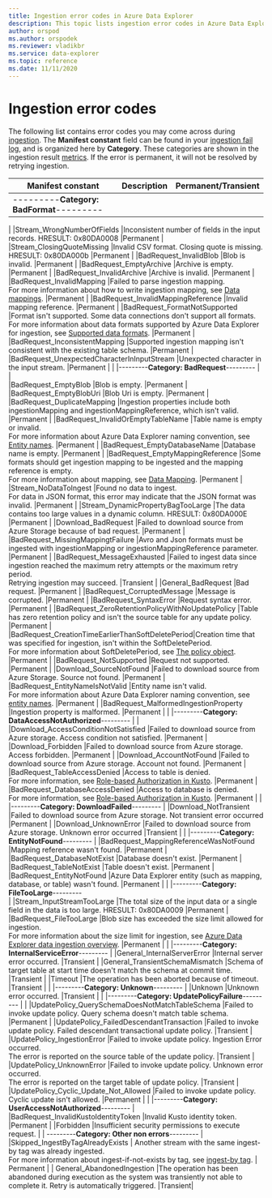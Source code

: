 ```yaml
---
title: Ingestion error codes in Azure Data Explorer
description: This topic lists ingestion error codes in Azure Data Explorer 
author: orspod
ms.author: orspodek
ms.reviewer: vladikbr
ms.service: data-explorer
ms.topic: reference
ms.date: 11/11/2020
---
```

# Ingestion error codes

The following list contains error codes you may come across during [ingestion](ingest-data-overview.md). The **Manifest constant** field can be found in your [ingestion fail log](kusto/management/ingestionfailures.md), and is organized here by **Category**. These categories are shown in the ingestion result [metrics](using-metrics.md). If the error is permanent, it will not be resolved by retrying ingestion.

|Manifest constant                                  |Description                                           |Permanent/Transient|
|---------------------------------------------------|--------------------------|------------|
| ---------**Category: BadFormat**---------                                          |
|
|Stream\_WrongNumberOfFields                        |Inconsistent number of fields in the input records. HRESULT: 0x80DA0008      |Permanent           |
|Stream\_ClosingQuoteMissing                        |Invalid CSV format. Closing quote is missing. HRESULT: 0x80DA000b            |Permanent           |
|BadRequest\_InvalidBlob                            |Blob is invalid.                                                              |Permanent           |
|BadRequest\_EmptyArchive                           |Archive is empty.                                                             |Permanent           |
|BadRequest\_InvalidArchive                         |Archive is invalid.                                                           |Permanent           |
|BadRequest\_InvalidMapping                         |Failed to parse ingestion mapping.<br>For more information about how to write ingestion mapping, see [Data mappings](./kusto/management/mappings.md).   |Permanent           |
|BadRequest\_InvalidMappingReference                |Invalid mapping reference.            |Permanent           |
|BadRequest\_FormatNotSupported                     |Format isn't supported. Some data connections don't support all formats.<br>For more information about data formats supported by Azure Data Explorer for ingestion, see [Supported data formats](ingestion-supported-formats.md). |Permanent          |
|BadRequest\_InconsistentMapping                    |Supported ingestion mapping isn't consistent with the existing table schema. |Permanent           |
|BadRequest\_UnexpectedCharacterInInputStream       |Unexpected character in the input stream.                                     |Permanent           |
|
|---------**Category: BadRequest**--------- |
|                        
|BadRequest\_EmptyBlob                              |Blob is empty.                                                               |Permanent           |
|BadRequest\_EmptyBlobUri                           |Blob Uri is empty.                                                           |Permanent           |
|BadRequest\_DuplicateMapping                       |Ingestion properties include both ingestionMapping and ingestionMappingReference, which isn't valid.              |Permanent          |
|BadRequest\_InvalidOrEmptyTableName                |Table name is empty or invalid.<br>For more information about Azure Data Explorer naming convention, see [Entity names](./kusto/query/schema-entities/entity-names.md).    |Permanent          |
|BadRequest\_EmptyDatabaseName                      |Database name is empty.             |Permanent          |
|BadRequest\_EmptyMappingReference                  |Some formats should get ingestion mapping to be ingested and the mapping reference is empty.<br>For more information about mapping, see [Data Mapping](./kusto/management/mappings.md).        |Permanent           |
|Stream\_NoDataToIngest                             |Found no data to ingest.<br>For data in JSON format, this error may indicate that the JSON format was invalid.        |Permanent          |
|Stream\_DynamicPropertyBagTooLarge                 |The data contains too large values in a dynamic column. HRESULT: 0x80DA000E         |Permanent          |
|Download\_BadRequest                               |Failed to download source from Azure Storage because of bad request.    |Permanent           |
|BadRequest\_MissingMappingtFailure                 |Avro and Json formats must be ingested with ingestionMapping or ingestionMappingReference parameter.         |Permanent           |
|BadRequest\_MessageExhausted                       |Failed to ingest data since ingestion reached the maximum retry attempts or the maximum retry period.<br>Retrying ingestion may succeed.   |Transient          |
|General\_BadRequest                                |Bad request.            |Permanent           |
|BadRequest\_CorruptedMessage                       |Message is corrupted.    |Permanent           |
|BadRequest\_SyntaxError                            |Request syntax error.     |Permanent           |
|BadRequest\_ZeroRetentionPolicyWithNoUpdatePolicy  |Table has zero retention policy and isn't the source table for any update policy.    |Permanent           |
|BadRequest\_CreationTimeEarlierThanSoftDeletePeriod|Creation time that was specified for ingestion, isn't within the SoftDeletePeriod.<br>For more information about SoftDeletePeriod, see [The policy object](./kusto/management/retentionpolicy.md#the-policy-object).  |Permanent   |
|BadRequest\_NotSupported                           |Request not supported.    |Permanent           |
|Download\_SourceNotFound                           |Failed to download source from Azure Storage. Source not found.       |Permanent       |
|BadRequest\_EntityNameIsNotValid                   |Entity name isn't valid.<br>For more information about Azure Data Explorer naming convention, see [entity names](./kusto/query/schema-entities/entity-names.md).    |Permanent           |
|BadRequest\_MalformedIngestionProperty              |Ingestion property is malformed.    |Permanent           |
|
|---------**Category: DataAccessNotAuthorized**---------                            |
|                                                   
|Download\_AccessConditionNotSatisfied              |Failed to download source from Azure storage. Access condition not satisfied.     |Permanent           |
|Download\_Forbidden                                |Failed to download source from Azure storage. Access forbidden.    |Permanent           |
|Download\_AccountNotFound                          |Failed to download source from Azure storage. Account not found.    |Permanent           |
|BadRequest\_TableAccessDenied                      |Access to table is denied.<br>For more information, see [Role-based Authorization in Kusto](./kusto/management/access-control/role-based-authorization.md).     |Permanent           |
|BadRequest\_DatabaseAccessDenied                   |Access to database is denied.<br>For more information, see [Role-based Authorization in Kusto](./kusto/management/access-control/role-based-authorization.md).                                                                               |Permanent           |
|
|---------**Category: DownloadFailed**--------- 
|
|Download\_NotTransient                             |Failed to download source from Azure storage. Not transient error occurred                   |Permanent           |
|Download\_UnknownError                             |Failed to download source from Azure storage. Unknown error occurred              |Transient           |
|
|---------**Category: EntityNotFound**---------
|
|BadRequest\_MappingReferenceWasNotFound            |Mapping reference wasn't found.   |Permanent           |
|BadRequest\_DatabaseNotExist                       |Database doesn't exist.          |Permanent           |
|BadRequest\_TableNotExist                          |Table doesn't exist.          |Permanent           |
|BadRequest\_EntityNotFound                         |Azure Data Explorer entity (such as mapping, database, or table) wasn't found.           |Permanent           |
|
|---------**Category: FileTooLarge**---------                                      
|
|Stream\_InputStreamTooLarge                        |The total size of the input data or a single field in the data is too large. HRESULT: 0x80DA0009                 |Permanent          |
|BadRequest\_FileTooLarge                           |Blob size has exceeded the size limit allowed for ingestion.<br>For more information about the size limit for ingestion, see [Azure Data Explorer data ingestion overview](/ingest-data-overview.md#Comparing-ingestion-methods-and-tools). |Permanent           |
|
|---------**Category: InternalServiceError**---------
|
|General\_InternalServerError                       |Internal server error occurred.                     |Transient          |
|General\_TransientSchemaMismatch                   |Schema of target table at start time doesn't match the schema at commit time.         |Transient           |
|Timeout                                            |The operation has been aborted because of timeout.     |Transient           |
|
|---------**Category: Unknown**---------
|
|Unknown                                            |Unknown error occurred.                             |Transient          |
|
|---------**Category: UpdatePolicyFailure**---------                               |
|
|UpdatePolicy\_QuerySchemaDoesNotMatchTableSchema   |Failed to invoke update policy. Query schema doesn't match table schema.     |Permanent           |
|UpdatePolicy\_FailedDescendantTransaction          |Failed to invoke update policy. Failed descendant transactional update policy.    |Transient           |
|UpdatePolicy\_IngestionError                       |Failed to invoke update policy. Ingestion Error occurred.<br>The error is reported on the source table of the update policy.     |Transient          |
|UpdatePolicy\_UnknownError                         |Failed to invoke update policy. Unknown error occurred.<br>The error is reported on the target table of update policy.    |Transient           |
|UpdatePolicy\_Cyclic\_Update\_Not\_Allowed         |Failed to invoke update policy. Cyclic update isn't allowed.      |Permanent           |
|
|---------**Category: UserAccessNotAuthorized**---------
|                                                   
|BadRequest\_InvalidKustoIdentityToken              |Invalid Kusto identity token.                                                                                 |Permanent           |
|Forbidden                                          |Insufficient security permissions to execute request. |
| ---------**Category: Other non errors**---------
|
|Skipped_IngestByTagAlreadyExists | Another stream with the same ingest-by tag was already ingested. <br> For more information about ingest-if-not-exists by tag, see [ingest-by tag](./kusto/management/extents-overview.md#ingest-by-extent-tags). |	Permanent |
| General_AbandonedIngestion |The operation has been abandoned during execution as the system was transiently not able to complete it. Retry is automatically triggered. |Transient|
